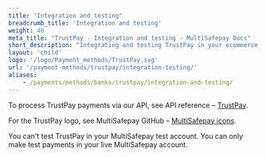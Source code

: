```yaml
---
title: "Integration and testing"
breadcrumb_title: 'Integration and testing'
weight: 40
meta_title: "TrustPay - Integration and testing - MultiSafepay Docs"
short_description: "Integrating and testing TrustPay in your ecommerce platform"
layout: 'child'
logo: '/logo/Payment_methods/TrustPay.svg'
url: '/payment-methods/trustpay/integration-testing/'
aliases:
    - /payments/methods/banks/trustpay/integration-and-testing/
---
```


To process TrustPay payments via our API, see API reference – [TrustPay](/api/#trustpay).

For the TrustPay logo, see MultiSafepay GitHub – [MultiSafepay icons](https://github.com/MultiSafepay/MultiSafepay-icons).

You can't test TrustPay in your MultiSafepay test account. You can only make test payments in your live MultiSafepay account.


